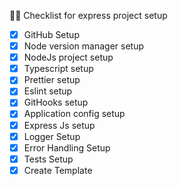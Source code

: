 🧑‍💻 Checklist for express project setup

- [x] GitHub Setup
- [x] Node version manager setup
- [x] NodeJs project setup
- [x] Typescript setup
- [x] Prettier setup
- [x] Eslint setup
- [x] GitHooks setup
- [x] Application config setup
- [x] Express Js setup
- [x] Logger Setup
- [x] Error Handling Setup
- [x] Tests Setup
- [x] Create Template
